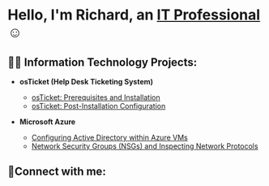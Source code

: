 <h1>Hello, I'm Richard, an <a href="https://linkedin.com/in/richard-smith-8a8599255">IT Professional</a>☺</h1>

<h2>👨‍💻 Information Technology Projects:</h2>

- <b>osTicket (Help Desk Ticketing System)</b>
  - [osTicket: Prerequisites and Installation](https://github.com/richardlasmith/osticket-prereqs)
  - [osTicket: Post-Installation Configuration](https://github.com/richardlasmith/post-install-config)
  
- <b>Microsoft Azure</b>
  - [Configuring Active Directory within Azure VMs](https://github.com/richardlasmith/configure-ad)
  - [Network Security Groups (NSGs) and Inspecting Network Protocols](https://github.com/richardlasmith/azure-network-protocols)

<h2>🤳Connect with me:</h2>

[linkedin]: https://linkedin.com/in/richard-smith-8a8599255
